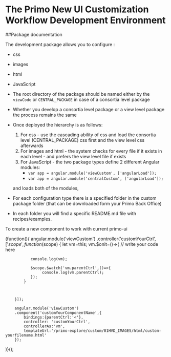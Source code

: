 
# The Primo New UI Customization Workflow Development Environment


##Package documentation

The development package allows you to configure :

- css

- images

- html

- JavaScript

- The root directory of the package should be named either by the `viewCode` or `CENTRAL_PACKAGE` in case of a consortia level package
- Whether you develop a consortia level package or a view level package the process remains the same
- Once deployed the hierarchy is as follows:
    1. For css - use the cascading ability of css and load the consortia level (CENTRAL_PACKAGE) css first and the view level css afterwards
    2. For images and html - the system checks for every file if it exists in each level - and prefers the view level file if exists
    3. For JavaScript - the two package types define 2 different Angular modules:
        - ```var app = angular.module('viewCustom', ['angularLoad']);```
        - ```var app = angular.module('centralCustom', ['angularLoad']);```

  and loads both of the modules,

- For each configuration type there is a specified folder in the custom package folder (that can be downloaded form your Primo Back Office)
- In each folder you will find a specific README.md file with recipes/examples.


To create a new component to work with current primo-ui

(function(){
     angular.module('viewCustom')
        .controller('customYourCtrl',['$scope',function ($scope) {
            let vm=this;
            vm.$onit=()=>{
               // write your code here

               console.log(vm);

               $scope.$watch('vm.parentCtrl',()=>{
                    console.log(vm.parentCtrl);
               });
            }



        }]);

        angular.module('viewCustom')
        .component('customYourComponentName',{
            bindings:{parentCtrl:'<'},
            controller: 'customYourCtrl',
            controllerAs:'vm',
            templateUrl:'/primo-explore/custom/01HVD_IMAGES/html/custom-yourfilename.html'
        });

)}();











